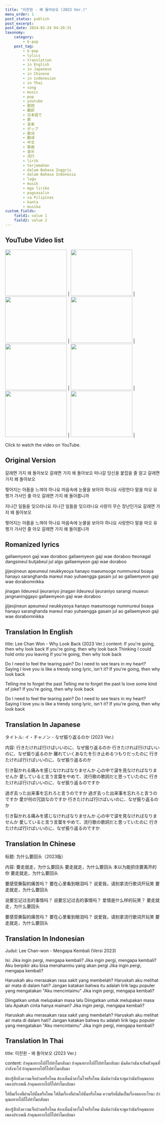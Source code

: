 ```yaml
---
title: "이찬원 - 왜 돌아보오 (2023 Ver.)"
menu_order: 1
post_status: publish
post_excerpt: 
post_date: 2024-02-24 04:20:31
taxonomy:
    category:
        - k-pop
    post_tag:
        - k-pop
        - lylics
        - translation
        - in English
        - in Japanese
        - in Chinese
        - in indonesian
        - in Thai
        - song
        - music
        - pop
        - youtube
        - 歌詞
        - 翻訳
        - 日本語で
        - 歌
        - 音楽
        - ポップ
        - 歌词
        - 翻译
        - 中文
        - 歌曲
        - 音乐
        - 流行
        - lirik
        - terjemahan
        - dalam Bahasa Inggris
        - dalam Bahasa Indonesia
        - lagu
        - musik
        - mga liriko
        - pagsasalin
        - sa Pilipinas
        - kanta
        - musika
custom_fields:
    field1: value 1
    field2: value 2
---
```


## YouTube Video list
 [<img src='http://img.youtube.com/vi/mHnrtXSsyds/0.jpg' width='200' height='150'>](https://youtu.be/mHnrtXSsyds) | [<img src='http://img.youtube.com/vi/KoGUgVJuabE/0.jpg' width='200' height='150'>](https://youtu.be/KoGUgVJuabE) | [<img src='http://img.youtube.com/vi/iB8o1zv4zWw/0.jpg' width='200' height='150'>](https://youtu.be/iB8o1zv4zWw) | [<img src='http://img.youtube.com/vi/gwoTXUgfsLk/0.jpg' width='200' height='150'>](https://youtu.be/gwoTXUgfsLk) | [<img src='http://img.youtube.com/vi/t3HEfi3VR5E/0.jpg' width='200' height='150'>](https://youtu.be/t3HEfi3VR5E) |
 [<img src='http://img.youtube.com/vi/1FLTZnGV1hw/0.jpg' width='200' height='150'>](https://youtu.be/1FLTZnGV1hw) | [<img src='http://img.youtube.com/vi/YYvO84Pl0lM/0.jpg' width='200' height='150'>](https://youtu.be/YYvO84Pl0lM) | [<img src='http://img.youtube.com/vi/xRuVrU9t68A/0.jpg' width='200' height='150'>](https://youtu.be/xRuVrU9t68A) |

Click to watch the video on YouTube.
## Original Version
갈래면 가지 왜 돌아보오 
갈래면 가지 왜 돌아보오 
떠나갈 당신을 붙잡을 줄 알고 
갈래면 가지 왜 돌아보오 

찢어지는 아픔을 느껴야 하나요 
마음속에 눈물을 보아야 하나요 
사랑한다 말을 마오 유행가 가사인 줄 아오 
갈래면 가지 왜 돌아봅니까 

지나간 일들을 잊으라니요 
지나간 일들을 잊으라니요 
사랑이 무슨 장난인가요 
갈래면 가지 왜 돌아보오 

찢어지는 아픔을 느껴야 하나요 
마음속에 눈물을 보아야 하나요 
사랑한다 말을 마오 유행가 가사인 줄 아오 
갈래면 가지 왜 돌아봅니까 



## Romanized lyrics
gallaemyeon gaji wae doraboo 
gallaemyeon gaji wae doraboo 
tteonagal dangsineul butjabeul jul algo 
gallaemyeon gaji wae doraboo 

jjijeojineun apeumeul neukkyeoya hanayo 
maeumsoge nummureul boaya hanayo 
saranghanda mareul mao yuhaengga gasain jul ao 
gallaemyeon gaji wae dorabomnikka 

jinagan ildeureul ijeuraniyo 
jinagan ildeureul ijeuraniyo 
sarangi museun jangnaninggayo 
gallaemyeon gaji wae doraboo 

jjijeojineun apeumeul neukkyeoya hanayo 
maeumsoge nummureul boaya hanayo 
saranghanda mareul mao yuhaengga gasain jul ao 
gallaemyeon gaji wae dorabomnikka 



## Translation In English
title: Lee Chan Won - Why Look Back (2023 Ver.)
content: 
If you're going, then why look back
If you're going, then why look back
Thinking I could hold onto you leaving
If you're going, then why look back

Do I need to feel the tearing pain?
Do I need to see tears in my heart?
Saying I love you is like a trendy song lyric, isn't it?
If you're going, then why look back

Telling me to forget the past
Telling me to forget the past
Is love some kind of joke?
If you're going, then why look back

Do I need to feel the tearing pain?
Do I need to see tears in my heart?
Saying I love you is like a trendy song lyric, isn't it?
If you're going, then why look back
## Translation In Japanese
タイトル: 
イ・チャノン - なぜ振り返るのか (2023 Ver.)

内容:
行きたければ行けばいいのに、なぜ振り返るのか
行きたければ行けばいいのに、なぜ振り返るのか
離れていくあなたを引き止めるつもりだったのに
行きたければ行けばいいのに、なぜ振り返るのか

引き裂かれる痛みを感じなければなりませんか
心の中で涙を見なければなりませんか
愛していると言う言葉をやめて、流行歌の歌詞だと思っていたのに
行きたければ行けばいいのに、なぜ振り返るのですか

過ぎ去った出来事を忘れろと言うのですか
過ぎ去った出来事を忘れろと言うのですか
愛が何の冗談なのですか
行きたければ行けばいいのに、なぜ振り返るのか

引き裂かれる痛みを感じなければなりませんか
心の中で涙を見なければなりませんか
愛していると言う言葉をやめて、流行歌の歌詞だと思っていたのに
行きたければ行けばいいのに、なぜ振り返るのですか
## Translation In Chinese
标题:  为什么要回头（2023版）

内容: 
要走就走，为什么要回头
要走就走，为什么要回头
本以为能抓住要离开的你
要走就走，为什么要回头

要感受撕裂的痛苦吗？
要在心里看到眼泪吗？
说爱我，请别拿流行歌词开玩笑
要走就走，为什么要回头

说要忘记过去的事情吗？
说要忘记过去的事情吗？
爱情是什么样的玩笑？
要走就走，为什么要回头

要感受撕裂的痛苦吗？
要在心里看到眼泪吗？
说爱我，请别拿流行歌词开玩笑
要走就走，为什么要回头
## Translation In Indonesian
Judul:
Lee Chan-won - Mengapa Kembali (Versi 2023)

Isi:
Jika ingin pergi, mengapa kembali?
Jika ingin pergi, mengapa kembali?
Aku berpikir aku bisa menahanmu yang akan pergi
Jika ingin pergi, mengapa kembali?

Haruskah aku merasakan rasa sakit yang membelah?
Haruskah aku melihat air mata di dalam hati?
Jangan katakan bahwa itu adalah lirik lagu populer yang mengatakan "Aku mencintaimu"
Jika ingin pergi, mengapa kembali?

Diingatkan untuk melupakan masa lalu
Diingatkan untuk melupakan masa lalu
Apakah cinta hanya mainan?
Jika ingin pergi, mengapa kembali?

Haruskah aku merasakan rasa sakit yang membelah?
Haruskah aku melihat air mata di dalam hati?
Jangan katakan bahwa itu adalah lirik lagu populer yang mengatakan "Aku mencintaimu"
Jika ingin pergi, mengapa kembali?
## Translation In Thai
title: 
이찬원 - 왜 돌아보오 (2023 Ver.)

content: 
ถ้าคุณอยากไปก็ไปทำไมกลับมา
ถ้าคุณอยากไปก็ไปทำไมกลับมา
ฉันคิดว่าฉันจะยึดตัวคุณที่กำลังจะไป
ถ้าคุณอยากไปก็ไปทำไมกลับมา

ต้องรู้สึกถึงความเจ็บปวดหรือไหม
ต้องเห็นน้ำตาในใจหรือไหม
ฉันคิดว่าฉันจะพูดว่าฉันรักคุณแบบเพลงประเพณี
ถ้าคุณอยากไปก็ไปทำไมกลับมา

ให้ลืมเรื่องที่ผ่านไปนั้นหรือไหม
ให้ลืมเรื่องที่ผ่านไปนั้นหรือไหม
ความรักนี่มันเป็นเรื่องตลกอะไรนะ
ถ้าคุณอยากไปก็ไปทำไมกลับมา

ต้องรู้สึกถึงความเจ็บปวดหรือไหม
ต้องเห็นน้ำตาในใจหรือไหม
ฉันคิดว่าฉันจะพูดว่าฉันรักคุณแบบเพลงประเพณี
ถ้าคุณอยากไปก็ไปทำไมกลับมา
